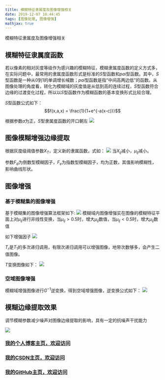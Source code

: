 ```yaml
---
title: 模糊特征隶属度及图像增强相关
date: 2019-12-07 18:44:45
tags: [图像处理, 图像增强]
mathjax: true
---
```


模糊特征隶属度及图像增强相关
<!--more-->
## 模糊特征隶属度函数

若以像素的相对灰度等级作为感兴趣的模糊特征，模糊隶属度函数的定义方式多，在实际问题中，最常用的隶属度函数形式是标准的$S$型函数和$pai$型函数。其中，$S$型函数是一种从0到1的单调增长喊数；$pai$型函数是指“中间高两边低”的函数。从图像处理的角度看，转化为模糊域的灰度值是从低到高的连续过程，$S$型函数符合边缘的过渡变化过程，所以以$S$型函数作为模糊函数的基本变换形式比较合理。

$S$型函数公式如下：
$$f(x,a,x) = \frac{1}{1+e^{-a(x-c)}}$$


根据参数$a$为正，$S$型隶属度函数的开口朝左
![](https://img-blog.nos-eastchina1.126.net/blog/blog_mohu_haze_1.png)

## 图像模糊增强边缘提取
根据灰度级阈值参数$X_T$，定义新的隶属函数，式如：
![](https://img-blog.nos-eastchina1.126.net/blog/blog_mohu_haze_2.png)
当$X_{ij}$减小，$\mu_{ij}$减小。

参数$F_d$为倒数型模糊因子，$F_e$为指数型模糊因子，均为正数，其值影响模糊性，影响曲线形状。
## 图像增强
### 基于模糊集的图像增强
基于模糊集的图像增强算法框架如下:
![](https://img-blog.nos-eastchina1.126.net/blog/blog_mohu_haze_3.png)
模糊域内图像增强实在图像的模糊特征平面上对$\mu_{ij}$进行非线性变换，当$\mu_{ij}>0.5$时，增大$\mu_{ij}$数值，当$\mu_{ij}<0.5$时，增大$\mu_{ij}$数值

如下增强因子
![](https://img-blog.nos-eastchina1.126.net/blog/blog_mohu_haze_7.png)

$T_r$是$T_1$的多次递归调用，有限次递归调用可以增强图像，地带次数够多，会产生二值图像。

$T$变换图像如下：
![](https://img-blog.nos-eastchina1.126.net/blog/blog_mohu_haze_4.png)


### 空域图像增强
模糊域增强图像进行$G^{-1}$逆变换，得到空域增强图像，逆变换公式如下：
![](https://img-blog.nos-eastchina1.126.net/blog/blog_mohu_haze_5.png)

## 模糊边缘提取效果
调节模糊参数减少噪声对图像边缘提取的影响，具有一定的抗噪声干扰能力

![](https://img-blog.nos-eastchina1.126.net/blog/blog_mohu_haze_6.png)


### [我的个人博客主页，欢迎访问](http://www.aomanhao.top/)
### [我的CSDN主页，欢迎访问](https://blog.csdn.net/Aoman_Hao)
### [我的GitHub主页，欢迎访问](https://github.com/AomanHao)


